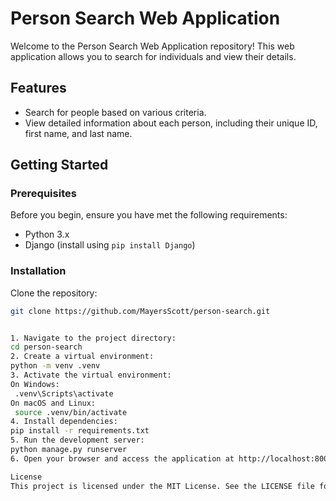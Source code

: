 # Person Search Web Application

Welcome to the Person Search Web Application repository! This web application allows you to search for individuals and view their details.

## Features

- Search for people based on various criteria.
- View detailed information about each person, including their unique ID, first name, and last name.

## Getting Started

### Prerequisites

Before you begin, ensure you have met the following requirements:

- Python 3.x
- Django (install using `pip install Django`)

### Installation

Clone the repository:

   ```bash
   git clone https://github.com/MayersScott/person-search.git


1. Navigate to the project directory:
  cd person-search
2. Create a virtual environment:
  python -m venv .venv
3. Activate the virtual environment:
  On Windows:
    .venv\Scripts\activate
  On macOS and Linux:
    source .venv/bin/activate
4. Install dependencies:
  pip install -r requirements.txt
5. Run the development server:
  python manage.py runserver
6. Open your browser and access the application at http://localhost:8000/

License
This project is licensed under the MIT License. See the LICENSE file for details.
